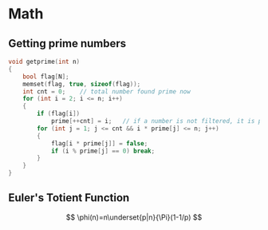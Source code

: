 # Math

## Getting prime numbers

```c++
void getprime(int n)
{
    bool flag[N];
    memset(flag, true, sizeof(flag));
    int cnt = 0;	// total number found prime now
    for (int i = 2; i <= n; i++)
    {
        if (flag[i])
            prime[++cnt] = i;	// if a number is not filtered, it is prime
        for (int j = 1; j <= cnt && i * prime[j] <= n; j++)
        {
            flag[i * prime[j]] = false;
            if (i % prime[j] == 0) break;
        }
    }
}
```



## Euler's Totient Function

$$
\phi(n)=n\underset{p|n}{\Pi}(1-1/p)
$$

